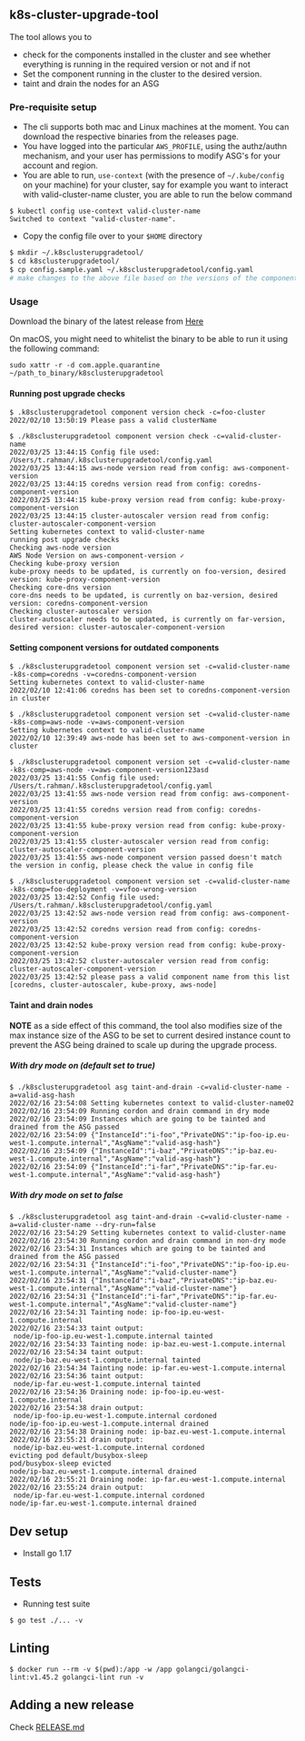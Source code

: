 ## k8s-cluster-upgrade-tool

The tool allows you to 
- check for the components installed in the cluster and see whether everything is running in the required version or not and if not
- Set the component running in the cluster to the desired version.
- taint and drain the nodes for an ASG

### Pre-requisite setup

- The cli supports both mac and Linux machines at the moment. You can download the respective binaries from the releases page.
- You have logged into the particular `AWS_PROFILE`, using the authz/authn mechanism, and your user has permissions to modify ASG's for your account and region.
- You are able to run, `use-context` (with the presence of `~/.kube/config` on your machine) for your cluster, say for example you want to interact with valid-cluster-name cluster, you are able to run the below command

```
$ kubectl config use-context valid-cluster-name
Switched to context "valid-cluster-name".
```
- Copy the config file over to your `$HOME` directory
```sh
$ mkdir ~/.k8sclusterupgradetool/
$ cd k8sclusterupgradetool/
$ cp config.sample.yaml ~/.k8sclusterupgradetool/config.yaml
# make changes to the above file based on the versions of the components you want to check for the cluster
```

### Usage

Download the binary of the latest release from [Here](https://github.com/deliveryhero/k8s-cluster-upgrade-tool/releases)

On macOS, you might need to whitelist the binary to be able to run it using the following command:

```
sudo xattr -r -d com.apple.quarantine ~/path_to_binary/k8sclusterupgradetool
```

#### Running post upgrade checks

```
$ .k8sclusterupgradetool component version check -c=foo-cluster
2022/02/10 13:50:19 Please pass a valid clusterName

$ ./k8sclusterupgradetool component version check -c=valid-cluster-name
2022/03/25 13:44:15 Config file used: /Users/t.rahman/.k8sclusterupgradetool/config.yaml
2022/03/25 13:44:15 aws-node version read from config: aws-component-version
2022/03/25 13:44:15 coredns version read from config: coredns-component-version
2022/03/25 13:44:15 kube-proxy version read from config: kube-proxy-component-version
2022/03/25 13:44:15 cluster-autoscaler version read from config: cluster-autoscaler-component-version
Setting kubernetes context to valid-cluster-name
running post upgrade checks
Checking aws-node version
AWS Node Version on aws-component-version ✓
Checking kube-proxy version
kube-proxy needs to be updated, is currently on foo-version, desired version: kube-proxy-component-version
Checking core-dns version
core-dns needs to be updated, is currently on baz-version, desired version: coredns-component-version
Checking cluster-autoscaler version
cluster-autoscaler needs to be updated, is currently on far-version, desired version: cluster-autoscaler-component-version
```

#### Setting component versions for outdated components
```
$ ./k8sclusterupgradetool component version set -c=valid-cluster-name -k8s-comp=coredns -v=coredns-component-version
Setting kubernetes context to valid-cluster-name
2022/02/10 12:41:06 coredns has been set to coredns-component-version in cluster

$ ./k8sclusterupgradetool component version set -c=valid-cluster-name -k8s-comp=aws-node -v=aws-component-version
Setting kubernetes context to valid-cluster-name
2022/02/10 12:39:49 aws-node has been set to aws-component-version in cluster

$ ./k8sclusterupgradetool component version set -c=valid-cluster-name -k8s-comp=aws-node -v=aws-component-version123asd
2022/03/25 13:41:55 Config file used: /Users/t.rahman/.k8sclusterupgradetool/config.yaml
2022/03/25 13:41:55 aws-node version read from config: aws-component-version
2022/03/25 13:41:55 coredns version read from config: coredns-component-version
2022/03/25 13:41:55 kube-proxy version read from config: kube-proxy-component-version
2022/03/25 13:41:55 cluster-autoscaler version read from config: cluster-autoscaler-component-version
2022/03/25 13:41:55 aws-node component version passed doesn't match the version in config, please check the value in config file

$ ./k8sclusterupgradetool component version set -c=valid-cluster-name -k8s-comp=foo-deployment -v=vfoo-wrong-version
2022/03/25 13:42:52 Config file used: /Users/t.rahman/.k8sclusterupgradetool/config.yaml
2022/03/25 13:42:52 aws-node version read from config: aws-component-version
2022/03/25 13:42:52 coredns version read from config: coredns-component-version
2022/03/25 13:42:52 kube-proxy version read from config: kube-proxy-component-version
2022/03/25 13:42:52 cluster-autoscaler version read from config: cluster-autoscaler-component-version
2022/03/25 13:42:52 please pass a valid component name from this list [coredns, cluster-autoscaler, kube-proxy, aws-node]
```

#### Taint and drain nodes

**NOTE** as a side effect of this command, the tool also modifies size of the max instance size of the ASG to be set to current desired instance count to prevent the ASG being drained to scale up during the upgrade process.

##### With dry mode on (default set to true)

```
$ ./k8sclusterupgradetool asg taint-and-drain -c=valid-cluster-name -a=valid-asg-hash
2022/02/16 23:54:08 Setting kubernetes context to valid-cluster-name02
2022/02/16 23:54:09 Running cordon and drain command in dry mode
2022/02/16 23:54:09 Instances which are going to be tainted and drained from the ASG passed
2022/02/16 23:54:09 {"InstanceId":"i-foo","PrivateDNS":"ip-foo-ip.eu-west-1.compute.internal","AsgName":"valid-asg-hash"}
2022/02/16 23:54:09 {"InstanceId":"i-baz","PrivateDNS":"ip-baz.eu-west-1.compute.internal","AsgName":"valid-asg-hash"}
2022/02/16 23:54:09 {"InstanceId":"i-far","PrivateDNS":"ip-far.eu-west-1.compute.internal","AsgName":"valid-asg-hash"}
```

##### With dry mode on set to false

```
$ ./k8sclusterupgradetool asg taint-and-drain -c=valid-cluster-name -a=valid-cluster-name --dry-run=false
2022/02/16 23:54:29 Setting kubernetes context to valid-cluster-name
2022/02/16 23:54:30 Running cordon and drain command in non-dry mode
2022/02/16 23:54:31 Instances which are going to be tainted and drained from the ASG passed
2022/02/16 23:54:31 {"InstanceId":"i-foo","PrivateDNS":"ip-foo-ip.eu-west-1.compute.internal","AsgName":"valid-cluster-name"}
2022/02/16 23:54:31 {"InstanceId":"i-baz","PrivateDNS":"ip-baz.eu-west-1.compute.internal","AsgName":"valid-cluster-name"}
2022/02/16 23:54:31 {"InstanceId":"i-far","PrivateDNS":"ip-far.eu-west-1.compute.internal","AsgName":"valid-cluster-name"}
2022/02/16 23:54:31 Tainting node: ip-foo-ip.eu-west-1.compute.internal
2022/02/16 23:54:33 taint output:
 node/ip-foo-ip.eu-west-1.compute.internal tainted
2022/02/16 23:54:33 Tainting node: ip-baz.eu-west-1.compute.internal
2022/02/16 23:54:34 taint output:
 node/ip-baz.eu-west-1.compute.internal tainted
2022/02/16 23:54:34 Tainting node: ip-far.eu-west-1.compute.internal
2022/02/16 23:54:36 taint output:
 node/ip-far.eu-west-1.compute.internal tainted
2022/02/16 23:54:36 Draining node: ip-foo-ip.eu-west-1.compute.internal
2022/02/16 23:54:38 drain output:
 node/ip-foo-ip.eu-west-1.compute.internal cordoned
node/ip-foo-ip.eu-west-1.compute.internal drained
2022/02/16 23:54:38 Draining node: ip-baz.eu-west-1.compute.internal
2022/02/16 23:55:21 drain output:
 node/ip-baz.eu-west-1.compute.internal cordoned
evicting pod default/busybox-sleep
pod/busybox-sleep evicted
node/ip-baz.eu-west-1.compute.internal drained
2022/02/16 23:55:21 Draining node: ip-far.eu-west-1.compute.internal
2022/02/16 23:55:24 drain output:
 node/ip-far.eu-west-1.compute.internal cordoned
node/ip-far.eu-west-1.compute.internal drained
```

## Dev setup

- Install go 1.17

## Tests

- Running test suite
```
$ go test ./... -v
```

## Linting

```
$ docker run --rm -v $(pwd):/app -w /app golangci/golangci-lint:v1.45.2 golangci-lint run -v
```

## Adding a new release

Check [RELEASE.md](https://github.com/deliveryhero/k8s-cluster-upgrade-tool/tree/master/docs/RELEASE.md)
